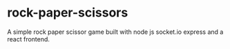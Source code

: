 # rock-paper-scissors
A simple rock paper scissor game built with node js socket.io express and a react frontend.
